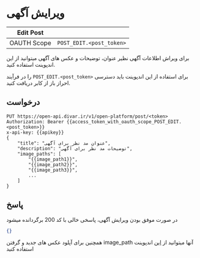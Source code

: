 # ویرایش آگهی

| Edit Post   |                                                     |
|-------------|-----------------------------------------------------|
| OAUTH Scope | <code dir="ltr">POST_EDIT.&lt;post_token&gt;</code> |

برای ویراش اطلاعات آگهی نظیر عنوان، توضیحات و عکس های آگهی میتوانید از این اندپوینت استفاده کنید.

برای استفاده از این اندپوینت باید دسترسی <code dir="ltr">POST_EDIT.&lt;post_token&gt;</code> را در فرآیند احراز باز از کابر دریافت کنید.
<br />

## درخواست

```http request
PUT https://open-api.divar.ir/v1/open-platform/post/<token>
Authorization: Bearer {{access_token_with_oauth_scope_POST_EDIT.<post_token>}}
x-api-key: {{apikey}}
{
    "title": "عنوان مد نظر برای آگهی",
    "description": "توضیحات مد نظر برای آگهی",
    "image_paths": [
        "{{image_path1}}",
        "{{image_path2}}",
        "{{image_path3}}",
        ...
    ]
}
```

## پاسخ

در صورت موفق بودن ویرایش آگهی، پاسخی خالی با کد 200 برگردانده میشود

```json
{}
```

همچنین برای آپلود عکس های جدید و گرفتن image_path آنها میتوانید از [این][راهنما » آپلود عکس] اندپوینت استفاده کنید

[راهنما » آپلود عکس]: ./get_image_upload_url.md
